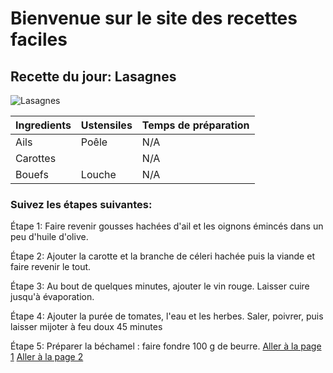 # Bienvenue sur le site des recettes faciles

## Recette du jour: Lasagnes
![Lasagnes](https://www.galbani.fr/wp-content/uploads/2017/07/shutterstock_142426168.jpg)

| Ingredients        | Ustensiles  | Temps de préparation       |
|------------|------|-------------|
| Ails      | Poêle   |     N/A   |
| Carottes        |  | N/A      |
| Bouefs    | Louche    | N/A   |

### Suivez les étapes suivantes:
Étape 1: Faire revenir gousses hachées d'ail et les oignons émincés dans un peu d'huile d'olive.

Étape 2: Ajouter la carotte et la branche de céleri hachée puis la viande et faire revenir le tout.

Étape 3: Au bout de quelques minutes, ajouter le vin rouge. Laisser cuire jusqu'à évaporation.

Étape 4: Ajouter la purée de tomates, l'eau et les herbes. Saler, poivrer, puis laisser mijoter à feu doux 45 minutes

Étape 5: Préparer la béchamel : faire fondre 100 g de beurre.
[Aller à la page 1](page1.md)
[Aller à la page 2](page2.md)
